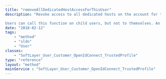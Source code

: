 ```yaml
---
title: "removeAllDedicatedHostAccessForThisUser"
description: "Revoke access to all dedicated hosts on the account for this user. The user will only be allowed to see and access devices in both the portal and the API to which they have been granted access.  If the user's account has devices to which the user has not been granted access or the access has been revoked, then 'not found' exceptions are thrown if the user attempts to access any of these devices. If the current user does not have administrative privileges over this user, an inadequate permissions exception will get thrown. 

Users can call this function on child users, but not to themselves. An account's master has access to all users permissions on their account. "
date: "2018-02-12"
tags:
    - "method"
    - "sldn"
    - "User"
classes:
    - "SoftLayer_User_Customer_OpenIdConnect_TrustedProfile"
type: "reference"
layout: "method"
mainService : "SoftLayer_User_Customer_OpenIdConnect_TrustedProfile"
---
```

